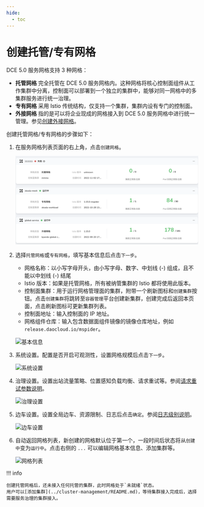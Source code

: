 ```yaml
---
hide:
  - toc
---
```


# 创建托管/专有网格

DCE 5.0 服务网格支持 3 种网格：

- **托管网格** 完全托管在 DCE 5.0 服务网格内。这种网格将核心控制面组件从工作集群中分离，控制面可以部署到一个独立的集群中，能够对同一网格中的多集群服务进行统一治理。
- **专有网格** 采用 Istio 传统结构，仅支持一个集群，集群内设有专门的控制面。
- **外接网格** 指的是可以将企业现成的网格接入到 DCE 5.0 服务网格中进行统一管理。参见[创建外接网格](external-mesh.md)。

创建托管网格/专有网格的步骤如下：

1. 在服务网格列表页面的右上角，点击`创建网格`。

    ![创建网格](../../images/servicemesh01.png)

1. 选择`托管网格`或`专有网格`，填写基本信息后点击`下一步`。

    - 网格名称：以小写字母开头，由小写字母、数字、中划线 (-) 组成，且不能以中划线 (-) 结尾
    - Istio 版本：如果是托管网格，所有被纳管集群的 Istio 都将使用此版本。
    - 控制面集群：用于运行网格管理面的集群，附带一个刷新图标和`创建集群`按钮。点击`创建集群`将跳转至`容器管理`平台创建新集群，创建完成后返回本页面，点击刷新图标可更新集群列表。
    - 控制面地址：输入控制面的 IP 地址。
    - 网格组件仓库：输入包含数据面组件镜像的镜像仓库地址，例如 `release.daocloud.io/mspider`。
  
    ![基本信息](https://docs.daocloud.io/daocloud-docs-images/docs/mspider/images/create-mesh-config.png)

1. 系统设置。配置是否开启可观测性，设置网格规模后点击`下一步`。

    ![系统设置](https://docs.daocloud.io/daocloud-docs-images/docs/mspider/images/mesh-sys-set.png)

1. 治理设置。设置出站流量策略、位置感知负载均衡、请求重试等。参阅[请求重试参数说明](./params.md#max-retries)。

    ![治理设置](https://docs.daocloud.io/daocloud-docs-images/docs/mspider/images/gov-set.png)

1. 边车设置。设置全局边车、资源限制、日志后点击`确定`。参阅[日志级别说明](./params.md#_2)。

    ![边车设置](https://docs.daocloud.io/daocloud-docs-images/docs/mspider/images/create-sidecar-set.png)

1. 自动返回网格列表，新创建的网格默认位于第一个，一段时间后状态将从`创建中`变为`运行中`。点击右侧的 `...` 可以编辑网格基本信息、添加集群等。

    ![网格列表](https://docs.daocloud.io/daocloud-docs-images/docs/mspider/images/create-list.png)

!!! info

    创建托管网格后，还未接入任何托管的集群，此时网格处于`未就绪`状态。
    用户可以[添加集群](../cluster-management/README.md)，等待集群接入完成后，选择需要服务治理的集群接入。
